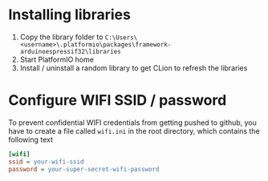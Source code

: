 # Installing libraries
1. Copy the library folder to ``C:\Users\<username>\.platformio\packages\framework-arduinoespressif32\libraries``
2. Start PlatformIO home
3. Install / uninstall a random library to get CLion to refresh the libraries

# Configure WIFI SSID / password
To prevent confidential WIFI credentials from getting pushed to github, you have to create a file called ``wifi.ini`` 
in the root directory, which contains the following text
```ini
[wifi]
ssid = your-wifi-ssid
password = your-super-secret-wifi-password
```
